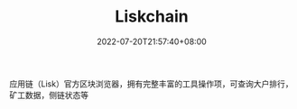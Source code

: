 ﻿---
weight: 
title: "Liskchain"
description: "应用链（Lisk）官方区块浏览器，拥有完整丰富的工具操作项，可查询大户排行，矿工数据，侧链状态等"
date: 2022-07-20T21:57:40+08:00
lastmod: 2022-07-20T16:45:40+08:00
draft: false
authors: ["seven"]
featuredImage: "liskchain.png"
link: "https://legacy-explorer.lisk.com/"
tags: ["区块链浏览器","Liskchain"]
categories: ["navigation"]
navigation: ["区块链浏览器"]
lightgallery: true
toc: true
pinned: false
recommend: false
recommend1: false
---
应用链（Lisk）官方区块浏览器，拥有完整丰富的工具操作项，可查询大户排行，矿工数据，侧链状态等

